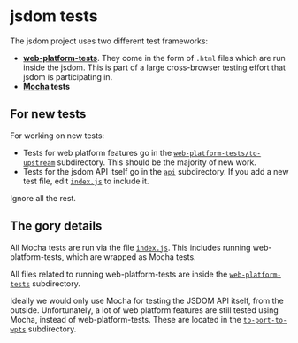 # jsdom tests

The jsdom project uses two different test frameworks:

* [**web-platform-tests**](https://web-platform-tests.org/). They come in the form of `.html` files which are run inside the jsdom. This is part of a large cross-browser testing effort that jsdom is participating in.
* **[Mocha](https://mochajs.org/) tests**

## For new tests

For working on new tests:

- Tests for web platform features go in the [`web-platform-tests/to-upstream`](./web-platform-tests/to-upstream/) subdirectory. This should be the majority of new work.
- Tests for the jsdom API itself go in the [`api`](./api/) subdirectory. If you add a new test file, edit [`index.js`](./index.js) to include it.

Ignore all the rest.

## The gory details

All Mocha tests are run via the file [`index.js`](./index.js). This includes running web-platform-tests, which are wrapped as Mocha tests.

All files related to running web-platform-tests are inside the [`web-platform-tests`](./web-platform-tests/) subdirectory.

Ideally we would only use Mocha for testing the JSDOM API itself, from the outside. Unfortunately, a lot of web platform features are still tested using Mocha, instead of web-platform-tests. These are located in the [`to-port-to-wpts`](./to-port-to-wpts/) subdirectory.
